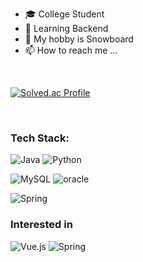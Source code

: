 

- 🎓 College Student
- 🌱 Learning Backend 
- 💞️ My hobby is  Snowboard
- 📫 How to reach me ...

</br>

[![Solved.ac Profile](http://mazassumnida.wtf/api/v2/generate_badge?boj=kimjintae1020)](https://solved.ac/kimjintae1020/)

</br>
<h3 align=""><b> Tech Stack: </b></h3>

![Java](https://img.shields.io/badge/java-%23ED8B00.svg?style=for-the-badge&logo=openjdk&logoColor=white)
![Python](https://img.shields.io/badge/python-3670A0?style=for-the-badge&logo=python&logoColor=ffdd54)


![MySQL](https://img.shields.io/badge/mysql-4479A1.svg?style=for-the-badge&logo=mysql&logoColor=white)
![oracle](https://img.shields.io/badge/Oracle-F80000.svg?&style=for-the-badge&logo=oracle&logoColor=F80000)


![Spring](https://img.shields.io/badge/spring-%236DB33F.svg?style=for-the-badge&logo=spring&logoColor=#F80000)

<h3 align=""><b> Interested in </b></h3>

![Vue.js](https://img.shields.io/badge/vuejs-%2335495e.svg?style=for-the-badge&logo=vuedotjs&logoColor=%234FC08D)
![Spring](https://img.shields.io/badge/spring-%236DB33F.svg?style=for-the-badge&logo=spring&logoColor=white)

